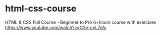 # html-css-course
HTML &amp; CSS Full Course - Beginner to Pro 6+hours course with exercises https://www.youtube.com/watch?v=G3e-cpL7ofc
